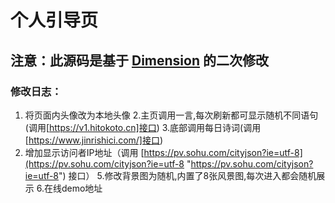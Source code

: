 # 个人引导页
注意：此源码是基于 [Dimension](https://html5up.net/dimension "Dimension") 的二次修改
------------

### 修改日志：

1. 将页面内头像改为本地头像
2.主页调用一言,每次刷新都可显示随机不同语句(调用[https://v1.hitokoto.cn]接口)
3.底部调用每日诗词(调用[https://www.jinrishici.com/]接口)
4. 增加显示访问者IP地址（调用 [https://pv.sohu.com/cityjson?ie=utf-8](https://pv.sohu.com/cityjson?ie=utf-8 "https://pv.sohu.com/cityjson?ie=utf-8") 接口）
5.修改背景图为随机,内置了8张风景图,每次进入都会随机展示
6.在线demo地址

